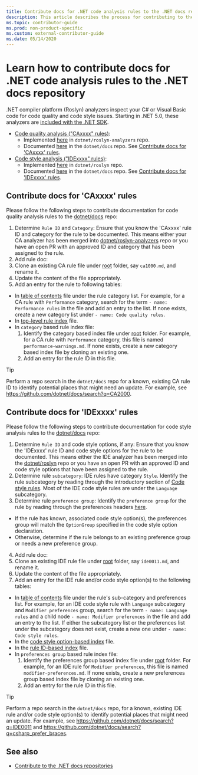 ```yaml
---
title: Contribute docs for .NET code analysis rules to the .NET docs repository
description: This article describes the process for contributing to the articles and code samples for .NET code analysis rules in the .NET docs repository.
ms.topic: contributor-guide
ms.prod: non-product-specific
ms.custom: external-contributor-guide
ms.date: 05/14/2020
---
```

# Learn how to contribute docs for .NET code analysis rules to the .NET docs repository

.NET compiler platform (Roslyn) analyzers inspect your C# or Visual Basic code for code quality and code style issues. Starting in .NET 5.0, these analyzers are [included with the .NET SDK](/dotnet/fundamentals/code-analysis/overview).

- [Code quality analysis ("CAxxxx" rules)](/dotnet/fundamentals/code-analysis/overview#code-quality-analysis):
  - Implemented [here](https://github.com/dotnet/roslyn-analyzers/tree/master/src/NetAnalyzers) in `dotnet/roslyn-analyzers` repo.
  - Documented [here](https://github.com/dotnet/docs/blob/master/docs/fundamentals/code-analysis/quality-rules) in the `dotnet/docs` repo. See [Contribute docs for 'CAxxxx' rules](#contribute-docs-for-caxxxx-rules).
- [Code style analysis ("IDExxxx" rules)](/dotnet/fundamentals/code-analysis/overview#code-style-analysis):
  - Implemented [here](https://github.com/dotnet/roslyn/tree/master/src/Analyzers) in `dotnet/roslyn` repo.
  - Documented [here](https://github.com/dotnet/docs/blob/master/docs/fundamentals/code-analysis/style-rules) in the `dotnet/docs` repo. See [Contribute docs for 'IDExxxx' rules](#contribute-docs-for-idexxxx-rules).

## Contribute docs for 'CAxxxx' rules

Please follow the following steps to contribute documentation for code quality analysis rules to the [dotnet/docs](https://github.com/dotnet/docs) repo:

1. Determine `Rule ID` and `Category`: Ensure that you know the 'CAxxxx' rule ID and category for the rule to be documented. This means either your CA analyzer has been merged into [dotnet/roslyn-analyzers](https://github.com/dotnet/roslyn-analyzers) repo or you have an open PR with an approved ID and category that has been assigned to the rule.
2. Add rule doc:
  1. Clone an existing CA rule file under [root](https://github.com/dotnet/docs/blob/master/docs/fundamentals/code-analysis/quality-rules) folder, say `ca1000.md`, and rename it.
  2. Update the content of the file appropriately.
3. Add an entry for the rule to following tables:
  - In [table of contents](https://github.com/dotnet/docs/blob/master/docs/fundamentals/toc.yml) file under the rule category list. For example, for a CA rule with `Performance` category, search for the term `- name: Performance rules` in the file and add an entry to the list. If none exists, create a new category list under `- name: Code quality rules`.
  - In [top-level rule index](https://github.com/dotnet/docs/blob/master/docs/fundamentals/code-analysis/quality-rules/index.md) file.
  - In `category` based rule index file:
    1. Identify the category based index file under [root](https://github.com/dotnet/docs/blob/master/docs/fundamentals/code-analysis/quality-rules) folder. For example, for a CA rule with `Performance` category, this file is named `performance-warnings.md`. If none exists, create a new category based index file by cloning an existing one.
    2. Add an entry for the rule ID in this file.

> [!TIP]
> Perform a repo search in the `dotnet/docs` repo for a known, existing CA rule ID to identify potential places that might need an update. For example, see <https://github.com/dotnet/docs/search?q=CA2000>.

## Contribute docs for 'IDExxxx' rules

Please follow the following steps to contribute documentation for code style analysis rules to the [dotnet/docs](https://github.com/dotnet/docs) repo:

1. Determine `Rule ID` and code style options, if any: Ensure that you know the 'IDExxxx' rule ID and code style options for the rule to be documented. This means either the IDE analyzer has been merged into the [dotnet/roslyn](https://github.com/dotnet/roslyn) repo or you have an open PR with an approved ID and code style options that have been assigned to the rule.
2. Determine rule `subcategory`: IDE rules have category `Style`. Identify the rule subcategory by reading through the introductory section of [Code style rules](/dotnet/fundamentals/code-analysis/style-rules/index). Most of the IDE code style rules are under the `Language` subcategory.
3. Determine rule `preference group`: Identify the `preference group` for the rule by reading through the preferences headers [here](/dotnet/fundamentals/code-analysis/style-rules/language-rules#net-style-rules).
  - If the rule has known, associated code style option(s), the preferences group will match the `OptionGroup` specified in the code style option declaration.
  - Otherwise, determine if the rule belongs to an existing preference group or needs a new preference group.
4. Add rule doc:
  1. Clone an existing IDE rule file under [root](https://github.com/dotnet/docs/blob/master/docs/fundamentals/code-analysis/style-rules) folder, say `ide0011.md`, and rename it.
  2. Update the content of the file appropriately.
5. Add an entry for the IDE rule and/or code style option(s) to the following tables:
  - In [table of contents](https://github.com/dotnet/docs/blob/master/docs/fundamentals/toc.yml) file under the rule's sub-category and preferences list. For example, for an IDE code style rule with `Language` subcategory and `Modifier preferences` group, search for the term `- name: Language rules` and a child node `- name: Modifier preferences` in the file and add an entry to the list. If either the subcategory list or the preferences list under the subcategory does not exist, create a new one under `- name: Code style rules`.
  - In the [code style option-based index](https://github.com/dotnet/docs/blob/master/docs/fundamentals/code-analysis/style-rules/language-rules.md) file.
  - In the [rule ID-based index](https://github.com/dotnet/docs/blob/master/docs/fundamentals/code-analysis/style-rules/index.md) file.
  - In `preferences group` based rule index file:
    1. Identify the preferences group based index file under [root](https://github.com/dotnet/docs/blob/master/docs/fundamentals/code-analysis/style-rules) folder. For example, for an IDE rule for `Modifier preferences`, this file is named `modifier-preferences.md`. If none exists, create a new preferences group based index file by cloning an existing one.
    2. Add an entry for the rule ID in this file.

> [!TIP]
> Perform a repo search in the `dotnet/docs` repo, for a known, existing IDE rule and/or code style option(s) to identify potential places that might need an update. For example, see <https://github.com/dotnet/docs/search?q=IDE0011> and <https://github.com/dotnet/docs/search?q=csharp_prefer_braces>.

## See also

- [Contribute to the .NET docs repositories](dotnet-contribute.md)